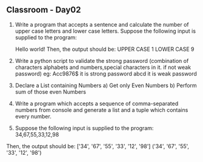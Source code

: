 ## Classroom - Day02

1. Write a program that accepts a sentence and calculate the number of upper case letters and lower case letters.
   Suppose the following input is supplied to the program:

   Hello world!
   Then, the output should be:
     UPPER CASE 1
     LOWER CASE 9

1. Write a python script to validate the strong password (combination of characters alphabets and numbers,special characters in it. if not weak password)
   eg: Acc9876$
   it is strong password
   abcd
   it is weak password

1. Declare a List containing Numbers
    a) Get only Even Numbers
    b) Perform sum of those even Numbers

1. Write a program which accepts a sequence of comma-separated numbers from console and generate a list and a tuple which 
contains every number.

1. Suppose the following input is supplied to the program:
34,67,55,33,12,98

Then, the output should be:
['34', '67', '55', '33', '12', '98']
('34', '67', '55', '33', '12', '98')